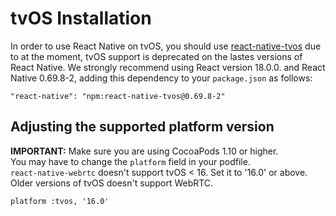 # tvOS Installation

In order to use React Native on tvOS, you should use [react-native-tvos](https://www.npmjs.com/package/react-native-tvos) due to at the moment, tvOS support is deprecated on the lastes versions of React Native. We strongly recommend using React version 18.0.0. and React Native 0.69.8-2, adding this dependency to your `package.json` as follows: 
``` 
"react-native": "npm:react-native-tvos@0.69.8-2" 
```

## Adjusting the supported platform version

**IMPORTANT:** Make sure you are using CocoaPods 1.10 or higher.  
You may have to change the `platform` field in your podfile.  
`react-native-webrtc` doesn't support tvOS < 16. Set it to '16.0' or above.
Older versions of tvOS doesn't support WebRTC.

```
platform :tvos, '16.0'
```